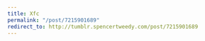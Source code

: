 ```yaml
---
title: Xfc
permalink: "/post/7215901689"
redirect_to: http://tumblr.spencertweedy.com/post/7215901689
---
```


